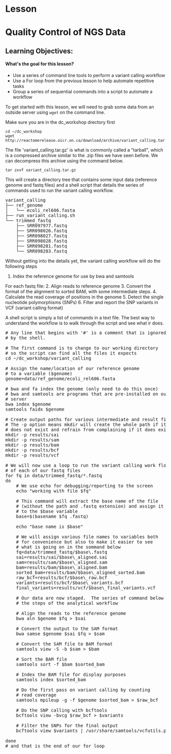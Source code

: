 # Lesson

Quality Control of NGS Data
===================

Learning Objectives:
-------------------
#### What's the goal for this lesson?

* Use a series of command line tools to perform a variant calling workflow
* Use a For loop from the previous lesson to help automate repetitive tasks
* Group a series of sequential commands into a script to automate a workflow

To get started with this lesson, we will need to grab some data from an outside
server using `wget` on the command line.

Make sure you are in the dc_workshop drectory first

    cd ~/dc_workshop
    wget http://reactomerelease.oicr.on.ca/download/archive/variant_calling.tar.gz

The file 'variant_calling.tar.gz' is what is commonly called a "tarball", which is
a compressed archive similar to the .zip files we have seen before.  We can decompress
this archive using the command below.

    tar zxvf variant_calling.tar.gz

This will create a directory tree that contains some input data (reference genome and fastq files)
and a shell script that details the series of commands used to run the variant calling workflow.

<pre>
variant_calling
├── ref_genome
│   └── ecoli_rel606.fasta
├── run_variant_calling.sh
└── trimmed_fastq
    ├── SRR097977.fastq
    ├── SRR098026.fastq
    ├── SRR098027.fastq
    ├── SRR098028.fastq
    ├── SRR098281.fastq
    └── SRR098283.fastq
</pre>

Without getting into the details yet, the variant calling workflow will do the following steps

1. Index the reference genome for use by bwa and samtools

For each fastq file:
2. Align reads to reference genome
3. Convert the format of the alignment to sorted BAM, with some intermediate steps.
4. Calculate the read coverage of positions in the genome
5. Detect the single nucleotide polymorphisms (SNPs)
6. Filter and report the SNP variants in VCF (variant calling format)



A shell script is simply a list of commands in a text file.  The best way
to understand the workflow is to walk through the script and see what ir does.

<pre>
# Any line that begins with '#' is a comment that is ignored
# by the shell.

# The first command is to change to our working directory
# so the script can find all the files it expects
cd ~/dc_workshop/variant_calling

# Assign the name/location of our reference genome
# to a variable ($genome)
genome=data/ref_genome/ecoli_rel606.fasta

# bwa and fa index the genome (only need to do this once)
# bwa and samtools are programs that are pre-installed on our
# server
bwa index $genome
samtools faidx $genome

# Create output paths for various intermediate and result files
# The -p option means mkdir will create the whole path if it
# does not exist and refrain from complaining if it does exist
mkdir -p results/sai
mkdir -p results/sam
mkdir -p results/bam
mkdir -p results/bcf
mkdir -p results/vcf

# We will now use a loop to run the variant calling work flow
# of each of our fastq files
for fq in data/trimmed_fastq/*.fastq
do
    # We use echo for debugging/reporting to the screen
    echo "working with file $fq"

    # This command will extract the base name of the file
    # (without the path and .fastq extension) and assign it
    # to the $base variable
    base=$(basename $fq .fastq)

    echo "base name is $base"

    # We will assign various file names to variables both
    # for convenience but also to make it easier to see
    # what is going on in the sommand below
    fq=data/trimmed_fastq/$base\.fastq
    sai=results/sai/$base\_aligned.sai
    sam=results/sam/$base\_aligned.sam
    bam=results/bam/$base\_aligned.bam
    sorted_bam=results/bam/$base\_aligned_sorted.bam
    raw_bcf=results/bcf/$base\_raw.bcf
    variants=results/bcf/$base\_variants.bcf
    final_variants=results/vcf/$base\_final_variants.vcf

    # Our data are now staged.  The series of command below will run
    # the steps of the analytical workflow

    # Align the reads to the reference genome
    bwa aln $genome $fq > $sai

    # Convert the output to the SAM format
    bwa samse $genome $sai $fq > $sam

    # Convert the SAM file to BAM format
    samtools view -S -b $sam > $bam

    # Sort the BAM file
    samtools sort -f $bam $sorted_bam

    # Index the BAM file for display purposes
    samtools index $sorted_bam

    # Do the first pass on variant calling by counting
    # read coverage
    samtools mpileup -g -f $genome $sorted_bam > $raw_bcf

    # Do the SNP calling with bcftools
    bcftools view -bvcg $raw_bcf > $variants

    # Filter the SNPs for the final output
    bcftools view $variants | /usr/share/samtools/vcfutils.pl varFilter - > $final_variants

done
# and that is the end of our for loop

</pre>


